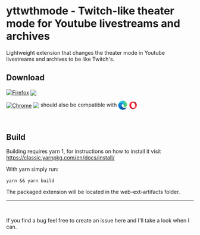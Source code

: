 # yttwthmode - Twitch-like theater mode for Youtube livestreams and archives

Lightweight extension that changes the theater mode in Youtube livestreams and archives to be like Twitch's.

## Download

[link-firefox]: https://addons.mozilla.org/en-US/firefox/addon/yttwthmode/ 'Download from Mozilla Add-ons'   
[link-chrome]: https://chrome.google.com/webstore/detail/yttwthmode/ahnanfplkklemnpbjcgheicpcnodmjji 'Download from the Chrome Web Store'   

[<img src="https://raw.githubusercontent.com/alrra/browser-logos/90fdf03c/src/firefox/firefox.svg" width="48" alt="Firefox" valign="middle">][link-firefox] [<img valign="middle" src="https://img.shields.io/amo/v/yttwthmode.svg?label=%20">][link-firefox]

[<img src="https://raw.githubusercontent.com/alrra/browser-logos/90fdf03c/src/chrome/chrome.svg" width="48" alt="Chrome" valign="middle">][link-chrome] [<img valign="middle" src="https://img.shields.io/chrome-web-store/v/ahnanfplkklemnpbjcgheicpcnodmjji.svg?label=%20">][link-chrome] should also be compatible with [<img src="https://raw.githubusercontent.com/alrra/browser-logos/90fdf03c/src/edge/edge.svg" width="24" alt="Edge" valign="middle">][link-chrome] [<img src="https://raw.githubusercontent.com/alrra/browser-logos/90fdf03c/src/opera/opera.svg" width="24" alt="Opera" valign="middle">][link-chrome]

&nbsp;

## Build

Building requires yarn 1, for instructions on how to install it visit https://classic.yarnpkg.com/en/docs/install/

With yarn simply run:
```
yarn && yarn build
```

The packaged extension will be located in the web-ext-artifacts folder.

--- 

&nbsp;

If you find a bug feel free to create an issue here and I'll take a look when I can.
